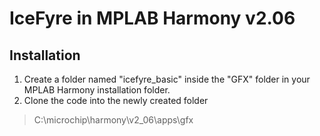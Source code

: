 # IceFyre in MPLAB Harmony v2.06

## Installation
1. Create a folder named "icefyre_basic" inside the "GFX" folder in your MPLAB Harmony installation folder.
2. Clone the code into the newly created folder

> C:\microchip\harmony\v2_06\apps\gfx
